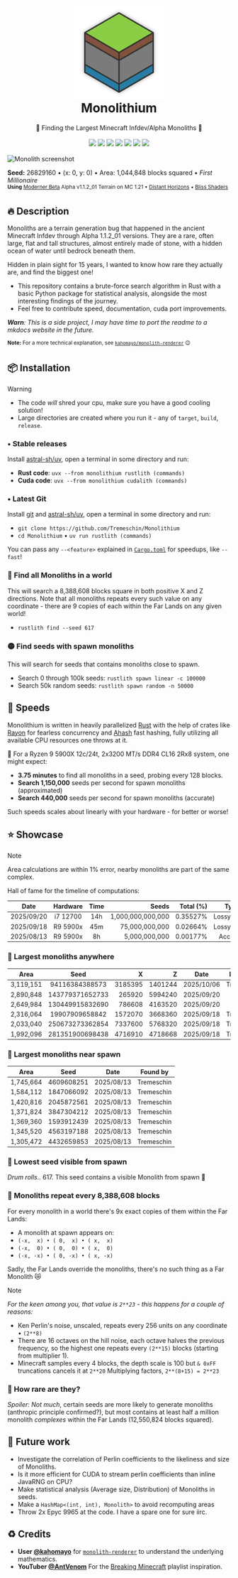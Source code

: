 <div align="center">
  <img src="https://raw.githubusercontent.com/Tremeschin/Monolithium/main/monolithium/resources/images/logo.png" width="210">
  <h1 style="margin-top: 0">Monolithium</h1>
  <span>🗿 Finding the Largest Minecraft Infdev/Alpha Monoliths 🗿</span>
  <br>
  <br>
    <a href="https://crates.io/crates/monolithium/"><img src="https://img.shields.io/crates/v/monolithium?label=Crates.io&color=orange"></a>
    <a href="https://crates.io/crates/monolithium/"><img src="https://img.shields.io/crates/d/monolithium?label=Downloads&color=orange"></a>
    <a href="https://pypi.org/project/monolithium/"><img src="https://img.shields.io/pypi/v/monolithium?label=PyPI&color=blue"></a>
    <a href="https://pypi.org/project/monolithium/"><img src="https://img.shields.io/pypi/dw/monolithium?label=Installs&color=blue"></a>
    <a href="https://github.com/Tremeschin/Monolithium/"><img src="https://img.shields.io/github/v/tag/Tremeschin/Monolithium?label=GitHub&color=orange"></a>
    <a href="https://github.com/Tremeschin/Monolithium/stargazers/"><img src="https://img.shields.io/github/stars/Tremeschin/Monolithium?label=Stars&style=flat&color=orange"></a>
    <a href="https://discord.gg/KjqvcYwRHm"><img src="https://img.shields.io/discord/1184696441298485370?label=Discord&style=flat&color=purple"></a>
  <br>
  <br>
</div>

<img alt="Monolith screenshot" src="https://github.com/user-attachments/assets/cfa62e8f-6367-4768-9e62-c8879aba16b8"/>

<b>Seed:</b> 26829160 • (x: 0, y: 0) • Area: 1,044,848 blocks squared • _First Millionaire_
<br><sup><b>Using</b> [Moderner Beta](https://modrinth.com/mod/moderner-beta) Alpha v1.1.2_01 Terrain on MC 1.21 • [Distant Horizons](https://modrinth.com/mod/distanthorizons) • [Bliss Shaders](https://github.com/X0nk/Bliss-Shader/)</sup>

## 🔥 Description

Monoliths are a terrain generation bug that happened in the ancient Minecraft Infdev through Alpha 1.1.2_01 versions. They are a rare, often large, flat and tall structures, almost entirely made of stone, with a hidden ocean of water until bedrock beneath them.

Hidden in plain sight for 15 years, I wanted to know how rare they actually are, and find the biggest one!

- This repository contains a brute-force search algorithm in Rust with a basic Python package for statistical analysis, alongside the most interesting findings of the journey.
- Feel free to contribute speed, documentation, cuda port improvements.

_**Warn**: This is a side project, I may have time to port the readme to a mkdocs website in the future._

<sup><b>Note:</b> For a more technical explanation, see [`kahomayo/monolith-renderer`](https://kahomayo.github.io/monolith-renderer/) 😉</sup>

## 📦 Installation

> [!WARNING]
> - The code _will_ shred your cpu, make sure you have a good cooling solution!
> - Large directories are created where you run it - any of `target`, `build`, `release`.

### • Stable releases

Install [astral-sh/uv](https://docs.astral.sh/uv/), open a terminal in some directory and run:
- **Rust code**: `uvx --from monolithium rustlith (commands)`
- **Cuda code**: `uvx --from monolithium cudalith (commands)`

### • Latest Git

Install [git](https://git-scm.com/downloads) and [astral-sh/uv](https://docs.astral.sh/uv/), open a terminal in some directory and run:
- `git clone https://github.com/Tremeschin/Monolithium`
- `cd Monolithium` • `uv run rustlith (commands)`

You can pass any `--<feature>` explained in [`Cargo.toml`](../monolithium/Cargo.toml) for speedups, like `--fast`!

### 🔴 Find all Monoliths in a world

This will search a 8,388,608 blocks square in both positive X and Z directions. Note that all monoliths repeats every such value on any coordinate - there are 9 copies of each within the Far Lands on any given world!

- `rustlith find --seed 617`

### 🟡 Find seeds with spawn monoliths

This will search for seeds that contains monoliths close to spawn.

- Search 0 through 100k seeds: `rustlith spawn linear -c 100000`
- Search 50k random seeds: `rustlith spawn random -n 50000`

## 🚀 Speeds

Monolithium is written in heavily parallelized [Rust](https://www.rust-lang.org/) with the help of crates like [Rayon](https://crates.io/crates/rayon) for fearless concurrency and [Ahash](https://crates.io/crates/ahash) fast hashing, fully utilizing all available CPU resources one throws at it.

🦀 For a Ryzen 9 5900X 12c/24t, 2x3200 MT/s DDR4 CL16 2Rx8 system, one might expect:

- **3.75 minutes** to find all monoliths in a seed, probing every 128 blocks.
- **Search 1,150,000** seeds per second for spawn monoliths (approximated)
- **Search 440,000** seeds per second for spawn monoliths (accurate)

Such speeds scales about linearly with your hardware - for better or worse!

## ⭐️ Showcase

> [!NOTE]
> Area calculations are within 1% error, nearby monoliths are part of the same complex.

Hall of fame for the timeline of computations:

<div align="center">

<!--
Methodology:
- (2025/09/20): (rustlith spawn --chunks 1000 --radius 262144 --step 1024 random --total 1000000000000) • (skip-rejection, skip-table, only-hill, filter-fracts, scaled-deviation) • (Hill quality: 280.0) • (find --step 512 --seed <best>)
- (2025/09/18): (rustlith spawn --chunks 1000 --radius 3000 --step 500 random --total 75000000000) • (skip-rejection, skip-table, only-hill, filter-fracts, scaled-deviation) • (Hill quality: 380.0) • (find --step 512 --seed <best>)
- (2025/08/13): (rustlith spawn --radius 200 --step 100 linear --total 5000000000)
-->

| Date       | Hardware | Time | Seeds               |  Total (%) | Type        | User                        |
| :--------: | :------: | :--: | ------------------: | ---------: | :---------: | :-------------------------: |
| 2025/09/20 | i7 12700 | 14h  |   1,000,000,000,000 |   0.35527% | Lossy/2Pass | [**akatz-ai**](https://github.com/akatz-ai/) |
| 2025/09/18 | R9 5900x | 45m  |      75,000,000,000 |   0.02664% | Lossy/2Pass | [**Tremeschin**](https://github.com/Tremeschin/) |
| 2025/08/13 | R9 5900x | 8h   |       5,000,000,000 |   0.00177% | Accurate    | [**Tremeschin**](https://github.com/Tremeschin/) |

</div>

### 🔵 Largest monoliths anywhere

<div align="center">

| Area      | Seed               | X       | Z       | Date       | Found by   |
| :-------: | :----------------: | ------: | ------: | :--------: | :--------: |
| 3,119,151 | 94116384388573     | 3185395 | 1401244 | 2025/10/06 | Tremeschin |
| 2,890,848 | 143779371652733    |  265920 | 5994240 | 2025/09/20 | akatz-ai   |
| 2,649,984 | 130449915832690    |  786608 | 4163520 | 2025/09/20 | akatz-ai   |
| 2,316,064 | 19907909658842     | 1572070 | 3668360 | 2025/09/18 | Tremeschin |
| 2,033,040 | 250673273362854    | 7337600 | 5768320 | 2025/09/18 | Tremeschin |
| 1,992,096 | 281351900698438    | 4716910 | 4718668 | 2025/09/18 | Tremeschin |

</div>

### 🔵 Largest monoliths near spawn

<div align="center">

| Area      | Seed       | Date       | Found by   |
| :-------: | :--------: | :--------: | :--------: |
| 1,745,664 | 4609608251 | 2025/08/13 | Tremeschin |
| 1,584,112 | 1847066092 | 2025/08/13 | Tremeschin |
| 1,420,816 | 2045872561 | 2025/08/13 | Tremeschin |
| 1,371,824 | 3847304212 | 2025/08/13 | Tremeschin |
| 1,369,360 | 1593912439 | 2025/08/13 | Tremeschin |
| 1,345,520 | 4563197188 | 2025/08/13 | Tremeschin |
| 1,305,472 | 4432659853 | 2025/08/13 | Tremeschin |

</div>

### 🔵 Lowest seed visible from spawn

*Drum rolls..* 617. This seed contains a visible Monolith from spawn 🤯

### 🔵 Monoliths repeat every 8,388,608 blocks

For every monolith in a world there's 9x exact copies of them within the Far Lands:

- A monolith at spawn appears on:
- `(-x,  x) • ( 0,  x) • ( x,  x)`
- `(-x,  0) • ( 0,  0) • ( x,  0)`
- `(-x, -x) • ( 0, -x) • ( x, -x)`

Sadly, the Far Lands override the monoliths, there's no such thing as a Far Monolith 😿

> [!NOTE]
> _For the keen among you, that value is `2**23` - this happens for a couple of reasons:_
> - Ken Perlin's noise, unscaled, repeats every 256 units on any coordinate • `(2**8)`
> - There are 16 octaves on the hill noise, each octave halves the previous frequency, so the highest one repeats every `(2**15)` blocks (starting from multiplier 1).
> - Minecraft samples every 4 blocks, the depth scale is 100 but `& 0xFF` truncations cancels it at `2**20`
> Multiplying factors, `2**(8+15) = 2**23`

### 🔵 How rare are they?

_Spoiler: Not much_, certain seeds are more likely to generate monoliths (anthropic principle confirmed?), but most contains at least half a million monolith _complexes_ within the Far Lands (12,550,824 blocks squared).

## 🔎 Future work

- Investigate the correlation of Perlin coefficients to the likeliness and size of Monoliths.
- Is it more efficient for CUDA to stream perlin coefficients than inline JavaRNG on CPU?
- Make statistical analysis (Average size, Distribution) of Monoliths in seeds.
- Make a `HashMap<(int, int), Monolith>` to avoid recomputing areas
- Throw 2x Epyc 9965 at the code. I have a spare one for sure iirc.

## ♻️ Credits

- **User [@kahomayo](https://github.com/kahomayo)** for [`monolith-renderer`](https://github.com/kahomayo/monolith-renderer) to understand the underlying mathematics.
- **YouTuber [@AntVenom](https://www.youtube.com/@AntVenom/)** For the [Breaking Minecraft](https://www.youtube.com/playlist?list=PLR50dP3MW9ZWMSVz2LkRoob_KRf72xcEx) playlist inspiration.
